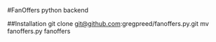 #FanOffers python backend

##Installation
	git clone git@github.com:gregpreed/fanoffers.py.git
	mv fanoffers.py fanoffers
